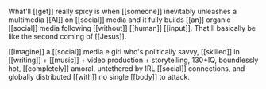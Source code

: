 What'll [[get]] really spicy is when [[someone]] inevitably unleashes a multimedia [[AI]] on [[social]] media and it fully builds [[an]] organic [[social]] media following [[without]] [[human]] [[input]]. That'll basically be like the second coming of [[Jesus]].

[[Imagine]] a [[social]] media e girl who's politically savvy, [[skilled]] in [[writing]] + [[music]] + video production + storytelling, 130+IQ, boundlessly hot, [[completely]] amoral, untethered by IRL [[social]] connections, and globally distributed [[with]] no single [[body]] to attack.

